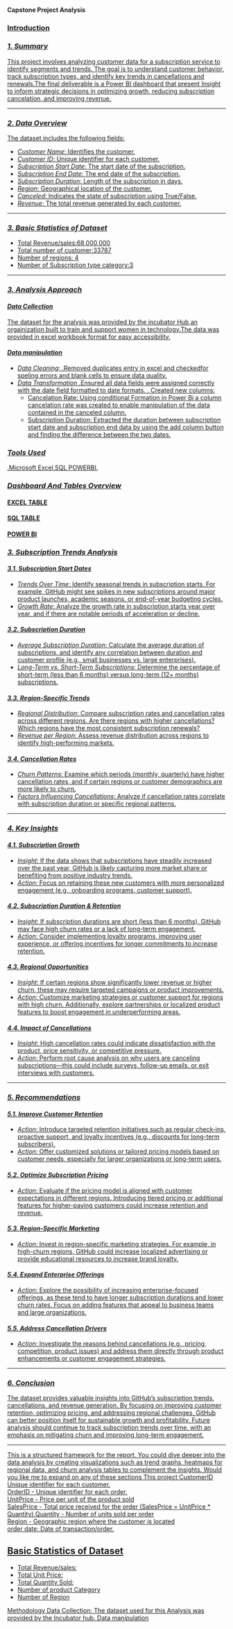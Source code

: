 #### Capstone Project Analysis <u/> 
### Introduction
### *1. Summary*

This project involves analyzing customer data for a subscription service to identify segments and trends. The goal is to understand customer behavior, track subscription types, and identify key trends in cancellations and renewals.The final deliverable is a Power BI dashboard that present Insight to inform strategic decisions in optimizing growth, reducing subscription cancelation, and improving revenue.

---

### *2. Data Overview*

The dataset includes the following fields:
- *Customer Name*: Identifies the customer.
- *Customer ID*: Unique identifier for each customer.
- *Subscription Start Date*: The start date of the subscription.
- *Subscription End Date*: The end date of the subscription.
- *Subscription Duration*: Length of the subscription in days.
- *Region*: Geographical location of the customer.
- *Canceled*: Indicates the state of subscription using True/False.
- *Revenue*: The total revenue generated by each customer.

---
### *3. Basic Statistics of Dataset*

* Total Revenue/sales:68,000,000
* Total number of customer:33787
* Number of regions: 4
* Number of Subscription type category:3

---

### *3. Analysis Approach*

#### *Data Collection*
The dataset for the analysis was provided by the incubator Hub,an orgainization built to train and support women in technology.The data was provided in excel workbook format for easy accessibility.
#### *Data manipulation*
- *Data Cleaning*:
   .Removed duplicates entry in excel and checkedfor speling errors and blank cells to ensure data quality.
- *Data Transformation*
   .Ensured all data fields were assigned correctly with the date field formatted to date formats.
   . Created new columns:
     - Cancelation Rate: Using conditional Formation in Power Bi a column cancelation rate was created to enable manipulation of the data contained in the canceled column.
     - Subscription Duration: Extracted the duration between subscription start date and subscription end data by using the add column button and finding the difference between the two 
       dates.
### *Tools Used*
.Microsoft Excel,SQL POWERBI.
### *Dashboard And Tables Overview*
#### EXCEL TABLE

#### SQL TABLE

#### POWER BI


   


  


### *3. Subscription Trends Analysis*

#### *3.1. Subscription Start Dates*
- *Trends Over Time*: Identify seasonal trends in subscription starts. For example, GitHub might see spikes in new subscriptions around major product launches, academic seasons, or end-of-year budgeting cycles.
- *Growth Rate*: Analyze the growth rate in subscription starts year over year, and if there are notable periods of acceleration or decline.

#### *3.2. Subscription Duration*
- *Average Subscription Duration*: Calculate the average duration of subscriptions, and identify any correlation between duration and customer profile (e.g., small businesses vs. large enterprises).
- *Long-Term vs. Short-Term Subscriptions*: Determine the percentage of short-term (less than 6 months) versus long-term (12+ months) subscriptions.
  
#### *3.3. Region-Specific Trends*
- *Regional Distribution*: Compare subscription rates and cancellation rates across different regions. Are there regions with higher cancellations? Which regions have the most consistent subscription renewals?
- *Revenue per Region*: Assess revenue distribution across regions to identify high-performing markets.
  
#### *3.4. Cancellation Rates*
- *Churn Patterns*: Examine which periods (monthly, quarterly) have higher cancellation rates, and if certain regions or customer demographics are more likely to churn.
- *Factors Influencing Cancellations*: Analyze if cancellation rates correlate with subscription duration or specific regional patterns.

---

### *4. Key Insights*

#### *4.1. Subscription Growth*
- *Insight*: If the data shows that subscriptions have steadily increased over the past year, GitHub is likely capturing more market share or benefiting from positive industry trends.
- *Action*: Focus on retaining these new customers with more personalized engagement (e.g., onboarding programs, customer support).

#### *4.2. Subscription Duration & Retention*
- *Insight*: If subscription durations are short (less than 6 months), GitHub may face high churn rates or a lack of long-term engagement.
- *Action*: Consider implementing loyalty programs, improving user experience, or offering incentives for longer commitments to increase retention.

#### *4.3. Regional Opportunities*
- *Insight*: If certain regions show significantly lower revenue or higher churn, these may require targeted campaigns or product improvements.
- *Action*: Customize marketing strategies or customer support for regions with high churn. Additionally, explore partnerships or localized product features to boost engagement in underperforming areas.

#### *4.4. Impact of Cancellations*
- *Insight*: High cancellation rates could indicate dissatisfaction with the product, price sensitivity, or competitive pressure.
- *Action*: Perform root cause analysis on why users are canceling subscriptions—this could include surveys, follow-up emails, or exit interviews with customers.

---

### *5. Recommendations*

#### *5.1. Improve Customer Retention*
- *Action*: Introduce targeted retention initiatives such as regular check-ins, proactive support, and loyalty incentives (e.g., discounts for long-term subscribers).
- *Action*: Offer customized solutions or tailored pricing models based on customer needs, especially for larger organizations or long-term users.

#### *5.2. Optimize Subscription Pricing*
- *Action*: Evaluate if the pricing model is aligned with customer expectations in different regions. Introducing tiered pricing or additional features for higher-paying customers could increase retention and revenue.
  
#### *5.3. Region-Specific Marketing*
- *Action*: Invest in region-specific marketing strategies. For example, in high-churn regions, GitHub could increase localized advertising or provide educational resources to increase brand loyalty.
  
#### *5.4. Expand Enterprise Offerings*
- *Action*: Explore the possibility of increasing enterprise-focused offerings, as these tend to have longer subscription durations and lower churn rates. Focus on adding features that appeal to business teams and large organizations.

#### *5.5. Address Cancellation Drivers*
- *Action*: Investigate the reasons behind cancellations (e.g., pricing, competition, product issues) and address them directly through product enhancements or customer engagement strategies.
  
---

### *6. Conclusion*

The dataset provides valuable insights into GitHub’s subscription trends, cancellations, and revenue generation. By focusing on improving customer retention, optimizing pricing, and addressing regional challenges, GitHub can better position itself for sustainable growth and profitability. Future analysis should continue to track subscription trends over time, with an emphasis on mitigating churn and improving long-term engagement.

---

This is a structured framework for the report. You could dive deeper into the data analysis by creating visualizations such as trend graphs, heatmaps for regional data, and churn analysis tables to complement the insights. Would you like me to expand on any of these sections
This project
CustomerID    Unique identifier for each customer.                   
OrderID     -  Unique identifier for each order.                      
UnitPrice    - Price per unit of the product sold                  
SalesPrice   - Total price received for the order (SalesPrice = UnitPrice * Quantity) 
Quantity     - Number of units sold per order                  
Region       - Geographic region where the customer is located     
order date: Date of transaction/order.

## Basic Statistics of Dataset
* Total Revenue/sales:
* Total Unit Price:
* Total Quantity Sold:
* Number of product Category
* Number of Region

Methodology
Data Collection: The dataset used for this Analysis was provided by the Incubator hub.
Data manipulation

